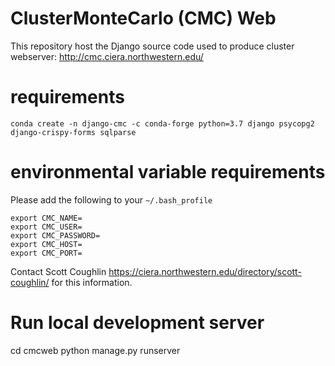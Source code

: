 # ClusterMonteCarlo (CMC) Web
This repository host the Django source code used to produce cluster webserver: http://cmc.ciera.northwestern.edu/

# requirements
```
conda create -n django-cmc -c conda-forge python=3.7 django psycopg2 django-crispy-forms sqlparse
```

# environmental variable requirements
Please add the following to your `~/.bash_profile`
```
export CMC_NAME=
export CMC_USER=
export CMC_PASSWORD=
export CMC_HOST=
export CMC_PORT=
```
Contact Scott Coughlin https://ciera.northwestern.edu/directory/scott-coughlin/
for this information.

# Run local development server
cd cmcweb
python manage.py runserver
